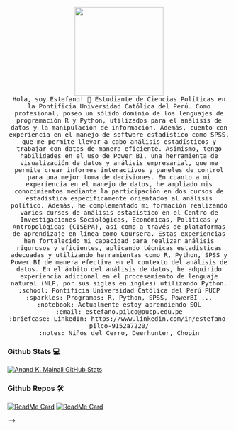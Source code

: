 
<p align="center">
  <img src="https://i.imgur.com/IyjFcq1.png](https://w7.pngwing.com/pngs/951/548/png-transparent-van-gogh-self-portrait-self-portrait-dedicated-to-paul-gauguin-the-starry-night-painting-portraits-of-vincent-van-gogh-vincent-van-gogh-texture-painting-oil-paint-thumbnail.png" width="200px">
  <br>
  <samp>
    Hola, soy Estefano! 👋
    Estudiante de Ciencias Políticas en la Pontificia Universidad Católica del Perú. Como profesional, poseo un sólido dominio de los lenguajes de programación R y Python, utilizados para el análisis de datos y la manipulación de información. Además, cuento con experiencia en el manejo de software estadístico como SPSS, que me permite llevar a cabo análisis estadísticos y trabajar con datos de manera eficiente. Asimismo, tengo habilidades en el uso de Power BI, una herramienta de visualización de datos y análisis empresarial, que me permite crear informes interactivos y paneles de control para una mejor toma de decisiones. En cuanto a mi experiencia en el manejo de datos, he ampliado mis conocimientos mediante la participación en dos cursos de estadística específicamente orientados al análisis político. Además, he complementado mi formación realizando varios cursos de análisis estadístico en el Centro de Investigaciones Sociológicas, Económicas, Políticas y Antropológicas (CISEPA), así como a través de plataformas de aprendizaje en línea como Coursera. Estas experiencias han fortalecido mi capacidad para realizar análisis rigurosos y eficientes, aplicando técnicas estadísticas adecuadas y utilizando herramientas como R, Python, SPSS y Power BI de manera efectiva en el contexto del análisis de datos. En el ámbito del análisis de datos, he adquirido experiencia adicional en el procesamiento de lenguaje natural (NLP, por sus siglas en inglés) utilizando Python.<br>
    :school: Pontificia Universidad Católica del Perú PUCP<br>
    :sparkles: Programas: R, Python, SPSS, PowerBI ... <br>
    :notebook: Actualmente estoy aprendiendo SQL <br>
    :email:	estefano.pilco@pucp.edu.pe <br>
    :briefcase: LinkedIn: https://www.linkedin.com/in/estefano-pilco-9152a7220/ <br>
    :notes: Niños del Cerro, Deerhunter, Chopin <br>

### Github Stats 💻

[![Anand K. Mainali GitHub Stats](https://github-readme-stats.vercel.app/api?username=anandmainali&show_icons=true&count_private=true)](https://github.com/anandmainali)

### Github Repos 🛠

[![ReadMe Card](https://github-readme-stats.vercel.app/api/pin/?username=anandmainali&repo=PackageTemplate&show_owner=true)](https://github.com/anandmainali/PackageTemplate)
[![ReadMe Card](https://github-readme-stats.vercel.app/api/pin/?username=anandmainali&repo=Foods-Ecommerce&show_owner=true)](https://github.com/anandmainali/Foods-Ecommerce)

    
  </samp>
</p>


-->
